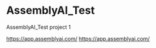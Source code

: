 # AssemblyAI_Test
 AssemblyAI_Test project 1

https://app.assemblyai.com/
https://app.assemblyai.com/
